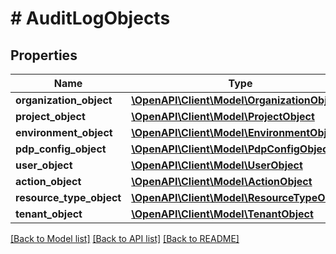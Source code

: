 # # AuditLogObjects

## Properties

Name | Type | Description | Notes
------------ | ------------- | ------------- | -------------
**organization_object** | [**\OpenAPI\Client\Model\OrganizationObject**](OrganizationObject.md) |  | [optional]
**project_object** | [**\OpenAPI\Client\Model\ProjectObject**](ProjectObject.md) |  | [optional]
**environment_object** | [**\OpenAPI\Client\Model\EnvironmentObject**](EnvironmentObject.md) |  | [optional]
**pdp_config_object** | [**\OpenAPI\Client\Model\PdpConfigObject**](PdpConfigObject.md) |  | [optional]
**user_object** | [**\OpenAPI\Client\Model\UserObject**](UserObject.md) |  | [optional]
**action_object** | [**\OpenAPI\Client\Model\ActionObject**](ActionObject.md) |  | [optional]
**resource_type_object** | [**\OpenAPI\Client\Model\ResourceTypeObject**](ResourceTypeObject.md) |  | [optional]
**tenant_object** | [**\OpenAPI\Client\Model\TenantObject**](TenantObject.md) |  | [optional]

[[Back to Model list]](../../README.md#models) [[Back to API list]](../../README.md#endpoints) [[Back to README]](../../README.md)
